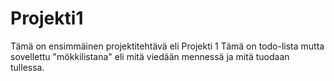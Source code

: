 # Projekti1
Tämä on ensimmäinen projektitehtävä eli Projekti 1
Tämä on todo-lista mutta sovellettu "mökkilistana" eli mitä viedään mennessä ja mitä tuodaan tullessa.